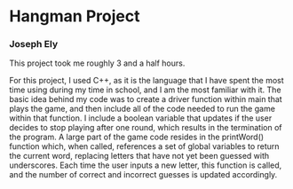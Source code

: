 # Hangman Project
### Joseph Ely
This project took me roughly 3 and a half hours.   

For this project, I used C++, as it is the language that I have spent the most time using during my time in school, and I am the most familiar with it. The basic idea behind my code was to create a driver function within main that plays the game, and then include all of the code needed to run the game within that function. I include a boolean variable that updates if the user decides to stop playing after one round, which results in the termination of the program. A large part of the game code resides in the printWord() function which, when called, references a set of global variables to return the current word, replacing letters that have not yet been guessed with underscores. Each time the user inputs a new letter, this function is called, and the number of correct and incorrect guesses is updated accordingly. 
